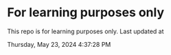 # For learning purposes only
This repo is for learning purposes only.
Last updated at

Thursday, May 23, 2024 4:37:28 PM

